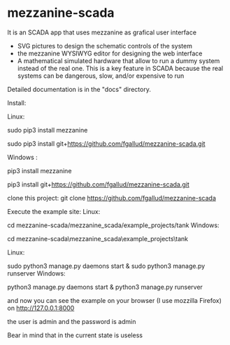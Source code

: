 # mezzanine-scada
It is an SCADA app that uses mezzanine as grafical user interface
- SVG pictures to design the schematic controls of the system
- the mezzanine WYSIWYG editor for designing the web interface
- A mathematical simulated hardware that allow to run a dummy system instead of the real one. This is a key feature in SCADA because the real systems can be dangerous, slow, and/or expensive to run


Detailed documentation is in the "docs" directory.

Install:

Linux:

sudo pip3 install mezzanine

sudo pip3 install git+https://github.com/fgallud/mezzanine-scada.git

Windows :

pip3 install mezzanine

pip3 install git+https://github.com/fgallud/mezzanine-scada.git

clone this project:
git clone https://github.com/fgallud/mezzanine-scada

Execute the example site:
Linux:

cd mezzanine-scada/mezzanine_scada/example_projects/tank
Windows:

cd mezzanine-scada\mezzanine_scada\example_projects\tank

Linux:

sudo python3 manage.py daemons start &
sudo python3 manage.py runserver
Windows:

python3 manage.py daemons start &
python3 manage.py runserver


and now you can see the example on your browser (I use mozzilla Firefox) on http://127.0.0.1:8000

the user is admin and the password is admin

Bear in mind that in the current state is useless




